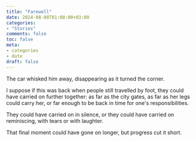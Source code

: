 ```yaml
---
title: "Farewell"
date: 2024-08-08T01:00:00+03:00
categories:
- "Stories"
comments: false
toc: false
meta:
- categories
- date
draft: false
---
```


The car whisked him away, disappearing as it turned the corner.

I suppose if this was back when people still travelled by foot, they could have carried on further together: as far as the city gates, as far as her legs could carry her, or far enough to be back in time for one's responsibilities.

They could have carried on in silence, or they could have carried on reminiscing, with tears or with laughter. 

That final moment could have gone on longer, but progress cut it short.